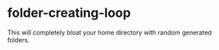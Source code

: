# folder-creating-loop
This will completely bloat your home directory with random generated folders.
